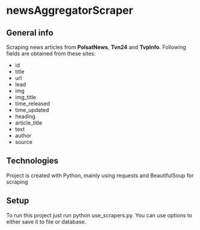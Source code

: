 # newsAggregatorScraper

## General info
Scraping news articles from **PolsatNews**, **Tvn24** and **TvpInfo**. Following fields are obtained from these sites:
* id
* title
* url
* lead
* img
* img_title
* time_released
* time_updated
* heading
* article_title
* text
* author
* source

## Technologies
Project is created with Python, mainly using requests and BeautifulSoup for scraping

## Setup
To run this project just run python use_scrapers.py. You can use options to either save it to file or database.
